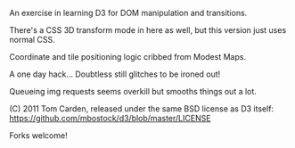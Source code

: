 An exercise in learning D3 for DOM manipulation and transitions.

There's a CSS 3D transform mode in here as well, but this version just uses normal CSS.

Coordinate and tile positioning logic cribbed from Modest Maps. 

A one day hack... Doubtless still glitches to be ironed out!

Queueing img requests seems overkill but smooths things out a lot.

(C) 2011 Tom Carden, released under the same BSD license as D3 itself: https://github.com/mbostock/d3/blob/master/LICENSE

Forks welcome!